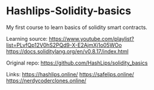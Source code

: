 # Hashlips-Solidity-basics

My first course to learn basics of solidity smart contracts.

Learning source:
https://www.youtube.com/playlist?list=PLvfQp12V0hS2PQd9-X-E2AjmXj1o05WOo
https://docs.soliditylang.org/en/v0.8.17/index.html

Original repo: 
https://github.com/HashLips/solidity_basics

Links: 
https://hashlips.online/
https://safelips.online/
https://nerdycoderclones.online/